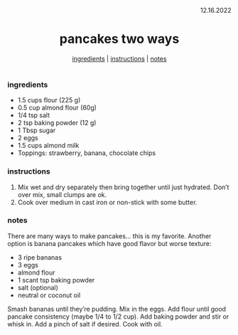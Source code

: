 <p align="right">12.16.2022</p>

<h1 align="center">pancakes two ways</h1>

<div align="center">
  <a href="#ingredients">ingredients</a> | 
  <a href="#instructions">instructions</a> | 
  <a href="#notes">notes</a>
</div>
<br>

### ingredients
- 1.5 cups flour (225 g)
- 0.5 cup almond flour (60g)
- 1/4 tsp salt 
- 2 tsp baking powder (12 g)
- 1 Tbsp sugar 
- 2 eggs 
- 1.5 cups almond milk 
- Toppings: strawberry, banana, chocolate chips 


### instructions
1. Mix wet and dry separately then bring together until just hydrated. Don’t over mix, small clumps are ok. 
1. Cook over medium in cast iron or non-stick with some butter. 

### notes
There are many ways to make pancakes... this is my favorite. Another option is banana pancakes which have 
good flavor but worse texture: 

- 3 ripe bananas 
- 3 eggs 
- almond flour
- 1 scant tsp baking powder
- salt (optional)
- neutral or coconut oil 

Smash bananas until they’re pudding. Mix in the eggs. Add flour until good pancake consistency (maybe 1/4 to 1/2 cup). Add baking powder and stir or whisk in. Add a pinch of salt if desired. Cook with oil.